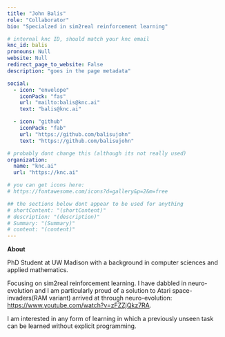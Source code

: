 ```yaml
---
title: "John Balis"
role: "Collaborator"
bio: "Specialzed in sim2real reinforcement learning"

# internal knc ID, should match your knc email
knc_id: balis
pronouns: Null
website: Null
redirect_page_to_website: False
description: "goes in the page metadata"

social:
  - icon: "envelope"
    iconPack: "fas"
    url: "mailto:balis@knc.ai"
    text: "balis@knc.ai"

  - icon: "github"
    iconPack: "fab"
    url: "https://github.com/balisujohn"
    text: "https://github.com/balisujohn"

# probably dont change this (although its not really used)
organization: 
  name: "knc.ai"
  url: "https://knc.ai"

# you can get icons here:
# https://fontawesome.com/icons?d=gallery&p=2&m=free

## the sections below dont appear to be used for anything
# shortContent: "(shortContent)"
# description: "(description)"
# Summary: "(Summary)"
# content: "(content)"
---
```


**About**


PhD Student at UW Madison with a background in computer sciences and applied mathematics. 

Focusing on sim2real reinforcement learning. I have dabbled in neuro-evolution and I am particularly proud of a solution to Atari space-invaders(RAM variant) arrived at through neuro-evolution: https://www.youtube.com/watch?v=zFZZjQkz7RA. 

I am interested in any form of learning in which a previously unseen task can be learned without explicit programming. 
